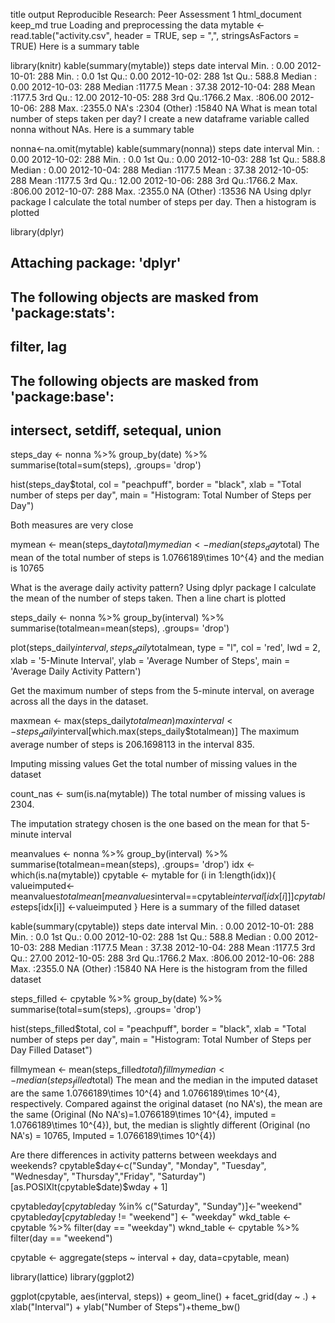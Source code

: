 title	output
Reproducible Research: Peer Assessment 1
html_document
keep_md
true
Loading and preprocessing the data
mytable <- read.table("activity.csv", header = TRUE, sep = ",", stringsAsFactors = TRUE)
Here is a summary table

library(knitr)
kable(summary(mytable))
steps	date	interval
Min. : 0.00	2012-10-01: 288	Min. : 0.0
1st Qu.: 0.00	2012-10-02: 288	1st Qu.: 588.8
Median : 0.00	2012-10-03: 288	Median :1177.5
Mean : 37.38	2012-10-04: 288	Mean :1177.5
3rd Qu.: 12.00	2012-10-05: 288	3rd Qu.:1766.2
Max. :806.00	2012-10-06: 288	Max. :2355.0
NA's :2304	(Other) :15840	NA
What is mean total number of steps taken per day?
I create a new dataframe variable called nonna without NAs. Here is a summary table

nonna<-na.omit(mytable)
kable(summary(nonna))
steps	date	interval
Min. : 0.00	2012-10-02: 288	Min. : 0.0
1st Qu.: 0.00	2012-10-03: 288	1st Qu.: 588.8
Median : 0.00	2012-10-04: 288	Median :1177.5
Mean : 37.38	2012-10-05: 288	Mean :1177.5
3rd Qu.: 12.00	2012-10-06: 288	3rd Qu.:1766.2
Max. :806.00	2012-10-07: 288	Max. :2355.0
NA	(Other) :13536	NA
Using dplyr package I calculate the total number of steps per day. Then a histogram is plotted

library(dplyr)
## 
## Attaching package: 'dplyr'
## The following objects are masked from 'package:stats':
## 
##     filter, lag
## The following objects are masked from 'package:base':
## 
##     intersect, setdiff, setequal, union
steps_day <- nonna %>% 
  group_by(date) %>% 
  summarise(total=sum(steps), .groups= 'drop')

hist(steps_day$total,
     col = "peachpuff",
     border = "black",
     xlab = "Total number of steps per day",
     main = "Histogram: Total Number of Steps per Day")


Both measures are very close

mymean <- mean(steps_day$total)
mymedian <- median(steps_day$total)
The mean of the total number of steps is 1.0766189\times 10^{4} and the median is 10765

What is the average daily activity pattern?
Using dplyr package I calculate the mean of the number of steps taken. Then a line chart is plotted

steps_daily <- nonna %>% 
  group_by(interval) %>% 
  summarise(totalmean=mean(steps), .groups= 'drop')

plot(steps_daily$interval, steps_daily$totalmean, type = "l",
     col = 'red', lwd = 2,
     xlab = '5-Minute Interval', ylab = 'Average Number of Steps',
     main = 'Average Daily Activity Pattern')


Get the maximum number of steps from the 5-minute interval, on average across all the days in the dataset.

maxmean <- max(steps_daily$totalmean)
maxinterval <- steps_daily$interval[which.max(steps_daily$totalmean)]
The maximum average number of steps is 206.1698113 in the interval 835.

Imputing missing values
Get the total number of missing values in the dataset

count_nas <- sum(is.na(mytable))
The total number of missing values is 2304.

The imputation strategy chosen is the one based on the mean for that 5-minute interval

meanvalues <-  nonna %>% 
  group_by(interval) %>% 
  summarise(totalmean=mean(steps), .groups= 'drop')
idx <- which(is.na(mytable))
cpytable <- mytable
for (i in 1:length(idx)){
    valueimputed<-meanvalues$totalmean[meanvalues$interval==cpytable$interval[idx[i]]]
    cpytable$steps[idx[i]] <-valueimputed
}
Here is a summary of the filled dataset

kable(summary(cpytable))
steps	date	interval
Min. : 0.00	2012-10-01: 288	Min. : 0.0
1st Qu.: 0.00	2012-10-02: 288	1st Qu.: 588.8
Median : 0.00	2012-10-03: 288	Median :1177.5
Mean : 37.38	2012-10-04: 288	Mean :1177.5
3rd Qu.: 27.00	2012-10-05: 288	3rd Qu.:1766.2
Max. :806.00	2012-10-06: 288	Max. :2355.0
NA	(Other) :15840	NA
Here is the histogram from the filled dataset

steps_filled <- cpytable %>% 
  group_by(date) %>% 
  summarise(total=sum(steps), .groups= 'drop')

hist(steps_filled$total,
     col = "peachpuff",
     border = "black",
     xlab = "Total number of steps per day",
     main = "Histogram: Total Number of Steps per Day Filled Dataset")


fillmymean <- mean(steps_filled$total)
fillmymedian <- median(steps_filled$total)
The mean and the median in the imputed dataset are the same 1.0766189\times 10^{4} and 1.0766189\times 10^{4}, respectively. Compared against the original dataset (no NA's), the mean are the same (Original (No NA's)=1.0766189\times 10^{4}, imputed = 1.0766189\times 10^{4}), but, the median is slightly different (Original (no NA's) = 10765, Imputed = 1.0766189\times 10^{4})

Are there differences in activity patterns between weekdays and weekends?
cpytable$day<-c("Sunday", "Monday", "Tuesday", "Wednesday", "Thursday","Friday", "Saturday")[as.POSIXlt(cpytable$date)$wday + 1]

cpytable$day[cpytable$day %in% c("Saturday", "Sunday")]<-"weekend"
cpytable$day[cpytable$day != "weekend"] <- "weekday"
wkd_table <- cpytable %>% filter(day == "weekday")
wknd_table <- cpytable %>% filter(day == "weekend")

cpytable <- aggregate(steps ~ interval + day, data=cpytable, mean)

library(lattice)
library(ggplot2)

ggplot(cpytable, aes(interval, steps)) + 
  geom_line() + 
  facet_grid(day ~ .) +
  xlab("Interval") + 
  ylab("Number of Steps")+theme_bw()
